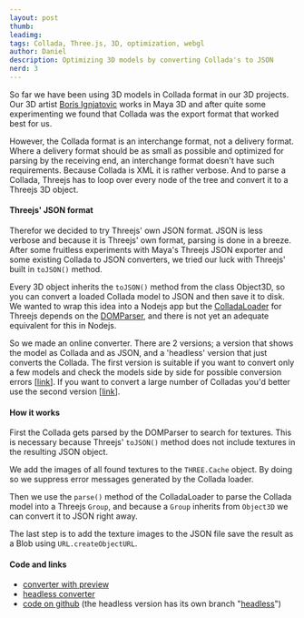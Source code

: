 ```yaml
---
layout: post
thumb:
leadimg:
tags: Collada, Three.js, 3D, optimization, webgl
author: Daniel
description: Optimizing 3D models by converting Collada's to JSON
nerd: 3
---
```


So far we have been using 3D models in Collada format in our 3D projects. Our 3D artist [Boris Ignjatovic](http://www.borisignjatovic.com/) works in Maya 3D and after quite some experimenting we found that Collada was the export format that worked best for us.

However, the Collada format is an interchange format, not a delivery format. Where a delivery format should be as small as possible and optimized for parsing by the receiving end, an interchange format doesn't have such requirements. Because Collada is XML it is rather verbose. And to parse a Collada, Threejs has to loop over every node of the tree and convert it to a Threejs 3D object.


#### Threejs' JSON format

Therefor we decided to try Threejs' own JSON format. JSON is less verbose and because it is Threejs' own format, parsing is done in a breeze. After some fruitless experiments with Maya's Threejs JSON exporter and some existing Collada to JSON converters, we tried our luck with Threejs' built in `toJSON()` method.

Every 3D object inherits the `toJSON()` method from the class Object3D, so you can convert a loaded Collada model to JSON and then save it to disk. We wanted to wrap this idea into a Nodejs app but the [ColladaLoader](https://github.com/mrdoob/three.js/blob/master/examples/js/loaders/ColladaLoader.js) for Threejs depends on the [DOMParser](https://developer.mozilla.org/en-US/docs/Web/API/DOMParser), and there is not yet an adequate equivalent for this in Nodejs.

So we made an online converter. There are 2 versions; a version that shows the model as Collada and as JSON, and a 'headless' version that just converts the Collada. The first version is suitable if you want to convert only a few models and check the models side by side for possible conversion errors [[link](http://data.tweedegolf.nl/collada2json/)]. If you want to convert a large number of Colladas you'd better use the second version [[link](http://data.tweedegolf.nl/collada2json_headless/)].


#### How it works

First the Collada gets parsed by the DOMParser to search for textures. This is necessary because Threejs' `toJSON()` method does not include textures in the resulting JSON object.

We add the images of all found textures to the `THREE.Cache` object. By doing so we suppress error messages generated by the Collada loader.

Then we use the `parse()` method of the ColladaLoader to parse the Collada model into a Threejs `Group`, and because a `Group` inherits from `Object3D` we can convert it to JSON right away.

The last step is to add the texture images to the JSON file save the result as a Blob using `URL.createObjectURL`.



#### Code and links
 - [converter with preview](http://data.tweedegolf.nl/collada2json/)
 - [headless converter](http://data.tweedegolf.nl/collada2json_headless/)
 - [code on github](https://github.com/abudaan/collada2json) (the headless version has its own branch "[headless](https://github.com/abudaan/collada2json/tree/headless)")
